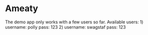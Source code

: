 # Ameaty

The demo app only works with a few users so far.
Available users:
1)
username: polly
pass: 123
2)
username: swagstaf
pass: 123
